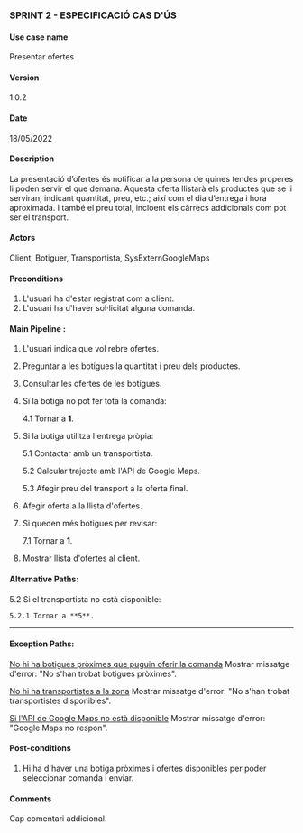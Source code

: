 ### SPRINT 2 - ESPECIFICACIÓ CAS D'ÚS

#### Use case name
Presentar ofertes

#### Version
1.0.2

#### Date
18/05/2022

#### Description
La presentació d’ofertes és notificar a la persona de quines tendes properes li poden servir el que demana. Aquesta oferta llistarà els productes que se li serviran, indicant quantitat, preu, etc.; així com el dia d’entrega i hora aproximada. I també el preu total, incloent els càrrecs addicionals com pot ser el transport.

#### Actors
Client, Botiguer, Transportista, SysExternGoogleMaps

#### Preconditions
1. L'usuari ha d'estar registrat com a client.
2. L'usuari ha d'haver sol·licitat alguna comanda.

#### Main Pipeline :
1. L'usuari indica que vol rebre ofertes.

2. Preguntar a les botigues la quantitat i preu dels productes.

3. Consultar les ofertes de les botigues.

4. Si la botiga no pot fer tota la comanda:

    4.1 Tornar a **1**.

5. Si la botiga utilitza l'entrega pròpia:

    5.1 Contactar amb un transportista.

    5.2 Calcular trajecte amb l'API de Google Maps.

    5.3 Afegir preu del transport a la oferta final.

6. Afegir oferta a la llista d'ofertes.

7. Si queden més botigues per revisar:

    7.1 Tornar a **1**.

8. Mostrar llista d'ofertes al client.

#### Alternative Paths:

5.2 Si el transportista no està disponible:

    5.2.1 Tornar a **5**.

---
#### Exception Paths:

<u>No hi ha botigues pròximes que puguin oferir la comanda</u>
Mostrar missatge d'error: "No s'han trobat botigues pròximes".

<u>No hi ha transportistes a la zona</u>
Mostrar missatge d'error: "No s'han trobat transportistes disponibles".

<u>Si l'API de Google Maps no està disponible</u>
Mostrar missatge d'error: "Google Maps no respon".

#### Post-conditions
1. Hi ha d'haver una botiga pròximes i ofertes disponibles per poder seleccionar comanda i enviar.

#### Comments
Cap comentari addicional.
